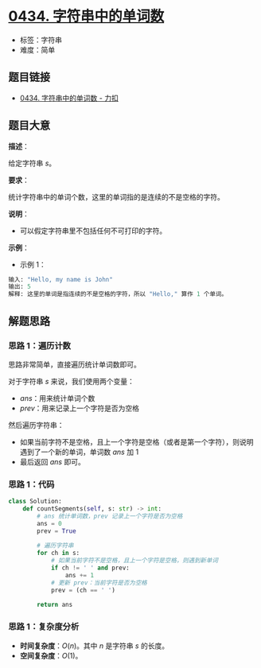 # [0434. 字符串中的单词数](https://leetcode.cn/problems/number-of-segments-in-a-string/)

- 标签：字符串
- 难度：简单

## 题目链接

- [0434. 字符串中的单词数 - 力扣](https://leetcode.cn/problems/number-of-segments-in-a-string/)

## 题目大意

**描述**：

给定字符串 $s$。

**要求**：

统计字符串中的单词个数，这里的单词指的是连续的不是空格的字符。

**说明**：

- 可以假定字符串里不包括任何不可打印的字符。

**示例**：

- 示例 1：

```python
输入: "Hello, my name is John"
输出: 5
解释: 这里的单词是指连续的不是空格的字符，所以 "Hello," 算作 1 个单词。
```

## 解题思路

### 思路 1：遍历计数

思路非常简单，直接遍历统计单词数即可。

对于字符串 $s$ 来说，我们使用两个变量：

- $ans$：用来统计单词个数
- $prev$：用来记录上一个字符是否为空格

然后遍历字符串：

- 如果当前字符不是空格，且上一个字符是空格（或者是第一个字符），则说明遇到了一个新的单词，单词数 $ans$ 加 $1$
- 最后返回 $ans$ 即可。

### 思路 1：代码

```python
class Solution:
    def countSegments(self, s: str) -> int:
        # ans 统计单词数，prev 记录上一个字符是否为空格
        ans = 0
        prev = True
        
        # 遍历字符串
        for ch in s:
            # 如果当前字符不是空格，且上一个字符是空格，则遇到新单词
            if ch != ' ' and prev:
                ans += 1
            # 更新 prev：当前字符是否为空格
            prev = (ch == ' ')
        
        return ans
```

### 思路 1：复杂度分析

- **时间复杂度**：$O(n)$。其中 $n$ 是字符串 $s$ 的长度。
- **空间复杂度**：$O(1)$。
